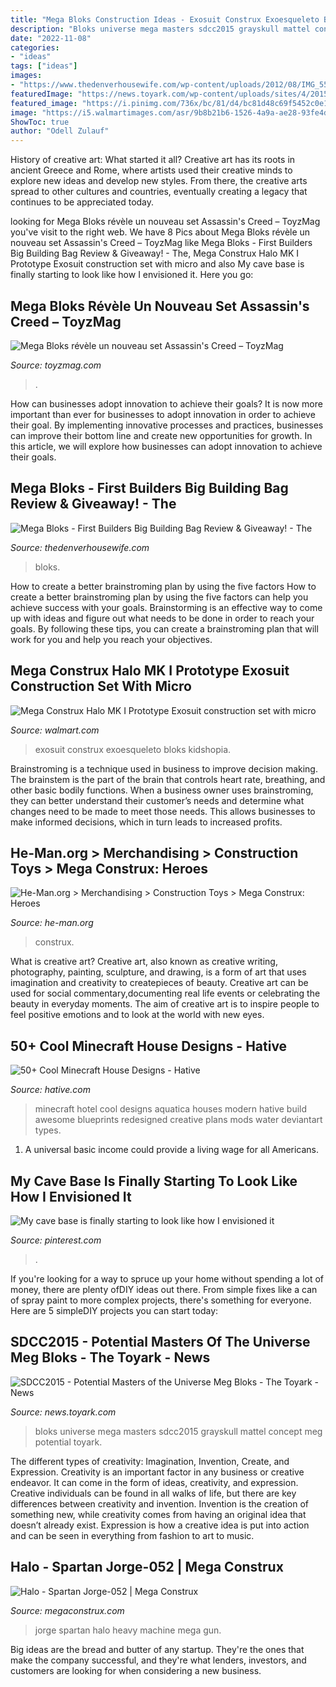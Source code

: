 ```yaml
---
title: "Mega Bloks Construction Ideas - Exosuit Construx Exoesqueleto Bloks Kidshopia"
description: "Bloks universe mega masters sdcc2015 grayskull mattel concept meg potential toyark"
date: "2022-11-08"
categories:
- "ideas"
tags: ["ideas"]
images:
- "https://www.thedenverhousewife.com/wp-content/uploads/2012/08/IMG_5548-scaled.jpg"
featuredImage: "https://news.toyark.com/wp-content/uploads/sites/4/2015/07/SDCC2015-Mattel-Concept-Mega-Bloks-Grayskull-001.jpg"
featured_image: "https://i.pinimg.com/736x/bc/81/d4/bc81d48c69f5452c0e1d0e738faca565.jpg"
image: "https://i5.walmartimages.com/asr/9b8b21b6-1526-4a9a-ae28-93fe4dd455b7.dd0b92fead7357977fbe5ca3c2dfeef1.jpeg"
ShowToc: true
author: "Odell Zulauf"
---
```



History of creative art: What started it all?
Creative art has its roots in ancient Greece and Rome, where artists used their creative minds to explore new ideas and develop new styles. From there, the creative arts spread to other cultures and countries, eventually creating a legacy that continues to be appreciated today.

	

		
looking for Mega Bloks révèle un nouveau set Assassin&#039;s Creed – ToyzMag you've visit to the right web. We have 8 Pics about Mega Bloks révèle un nouveau set Assassin&#039;s Creed – ToyzMag like Mega Bloks - First Builders Big Building Bag Review &amp; Giveaway! - The, Mega Construx Halo MK I Prototype Exosuit construction set with micro and also My cave base is finally starting to look like how I envisioned it. Here you go:
		
    
## Mega Bloks Révèle Un Nouveau Set Assassin&#039;s Creed – ToyzMag

<img loading=lazy src="https://www.toyzmag.com/wp-content/uploads/2015/03/assassins-creed-mega-bloks-600x600.jpg" onerror="this.onerror=null;this.src='https://tse2.mm.bing.net/th?id=OIP.GXjDreZ7-k4hPZE9xK7YTwHaHa&amp;pid=15.1';" alt="Mega Bloks révèle un nouveau set Assassin&#039;s Creed – ToyzMag">

_Source: toyzmag.com_

>. 

	

How can businesses adopt innovation to achieve their goals?
It is now more important than ever for businesses to adopt innovation in order to achieve their goal. By implementing innovative processes and practices, businesses can improve their bottom line and create new opportunities for growth. In this article, we will explore how businesses can adopt innovation to achieve their goals.

    
## Mega Bloks - First Builders Big Building Bag Review &amp; Giveaway! - The

<img loading=lazy src="https://www.thedenverhousewife.com/wp-content/uploads/2012/08/IMG_5548-scaled.jpg" onerror="this.onerror=null;this.src='https://tse4.mm.bing.net/th?id=OIP.WpUlqpVwapxHfCLtFkXErgHaE8&amp;pid=15.1';" alt="Mega Bloks - First Builders Big Building Bag Review &amp; Giveaway! - The">

_Source: thedenverhousewife.com_

>bloks. 

	

How to create a better brainstroming plan by using the five factors
How to create a better brainstroming plan by using the five factors can help you achieve success with your goals. Brainstorming is an effective way to come up with ideas and figure out what needs to be done in order to reach your goals. By following these tips, you can create a brainstroming plan that will work for you and help you reach your objectives.

    
## Mega Construx Halo MK I Prototype Exosuit Construction Set With Micro

<img loading=lazy src="https://i5.walmartimages.com/asr/9b8b21b6-1526-4a9a-ae28-93fe4dd455b7.dd0b92fead7357977fbe5ca3c2dfeef1.jpeg" onerror="this.onerror=null;this.src='https://tse1.mm.bing.net/th?id=OIP.4YzDS7Ftp0vdtNELGP5quwHaMW&amp;pid=15.1';" alt="Mega Construx Halo MK I Prototype Exosuit construction set with micro">

_Source: walmart.com_

>exosuit construx exoesqueleto bloks kidshopia. 

	

Brainstroming is a technique used in business to improve decision making. The brainstem is the part of the brain that controls heart rate, breathing, and other basic bodily functions. When a business owner uses brainstroming, they can better understand their customer’s needs and determine what changes need to be made to meet those needs. This allows businesses to make informed decisions, which in turn leads to increased profits.

    
## He-Man.org &gt; Merchandising &gt; Construction Toys &gt; Mega Construx: Heroes

<img loading=lazy src="https://www.he-man.org/assets/images/collect_toy/megaconstruxbattleforeterniafront_full.jpg" onerror="this.onerror=null;this.src='https://tse2.mm.bing.net/th?id=OIP.TTlRVxh4AWsDaIZ_xSxcRQHaFm&amp;pid=15.1';" alt="He-Man.org &gt; Merchandising &gt; Construction Toys &gt; Mega Construx: Heroes">

_Source: he-man.org_

>construx. 

	

What is creative art?
Creative art, also known as creative writing, photography, painting, sculpture, and drawing, is a form of art that uses imagination and creativity to createpieces of beauty. Creative art can be used for social commentary,documenting real life events or celebrating the beauty in everyday moments. The aim of creative art is to inspire people to feel positive emotions and to look at the world with new eyes.

    
## 50+ Cool Minecraft House Designs - Hative

<img loading=lazy src="https://hative.com/wp-content/uploads/2014/02/minecraft-houses/minecraft-aquatica-hotel-43.jpg" onerror="this.onerror=null;this.src='https://tse1.mm.bing.net/th?id=OIP.MfY2se3GDoY0RYCeSse6PwHaEL&amp;pid=15.1';" alt="50+ Cool Minecraft House Designs - Hative">

_Source: hative.com_

>minecraft hotel cool designs aquatica houses modern hative build awesome blueprints redesigned creative plans mods water deviantart types. 

	

1. A universal basic income could provide a living wage for all Americans.

    
## My Cave Base Is Finally Starting To Look Like How I Envisioned It

<img loading=lazy src="https://i.pinimg.com/736x/bc/81/d4/bc81d48c69f5452c0e1d0e738faca565.jpg" onerror="this.onerror=null;this.src='https://tse3.mm.bing.net/th?id=OIP.RsWBi7EWPpatlyV7m-HVzAHaEK&amp;pid=15.1';" alt="My cave base is finally starting to look like how I envisioned it">

_Source: pinterest.com_

>. 

	

If you're looking for a way to spruce up your home without spending a lot of money, there are plenty ofDIY ideas out there. From simple fixes like a can of spray paint to more complex projects, there's something for everyone. Here are 5 simpleDIY projects you can start today:

    
## SDCC2015 - Potential Masters Of The Universe Meg Bloks - The Toyark - News

<img loading=lazy src="https://news.toyark.com/wp-content/uploads/sites/4/2015/07/SDCC2015-Mattel-Concept-Mega-Bloks-Grayskull-001.jpg" onerror="this.onerror=null;this.src='https://tse1.mm.bing.net/th?id=OIP.ioQtSMsk0UKOhwYSI47qiQHaE8&amp;pid=15.1';" alt="SDCC2015 - Potential Masters of the Universe Meg Bloks - The Toyark - News">

_Source: news.toyark.com_

>bloks universe mega masters sdcc2015 grayskull mattel concept meg potential toyark. 

	

The different types of creativity: Imagination, Invention, Create, and Expression.
Creativity is an important factor in any business or creative endeavor. It can come in the form of ideas, creativity, and expression. Creative individuals can be found in all walks of life, but there are key differences between creativity and invention. Invention is the creation of something new, while creativity comes from having an original idea that doesn’t already exist. Expression is how a creative idea is put into action and can be seen in everything from fashion to art to music.

    
## Halo - Spartan Jorge-052 | Mega Construx

<img loading=lazy src="https://s1.megabrandsmedia.com/2019/02/28/16/33/46/aR9VbsIXtP1551389626.jpeg" onerror="this.onerror=null;this.src='https://tse2.mm.bing.net/th?id=OIP.86yjGhGqYiOhyo9_sSblVwHaEK&amp;pid=15.1';" alt="Halo - Spartan Jorge-052 | Mega Construx">

_Source: megaconstrux.com_

>jorge spartan halo heavy machine mega gun. 

	

Big ideas are the bread and butter of any startup. They're the ones that make the company successful, and they're what lenders, investors, and customers are looking for when considering a new business.

